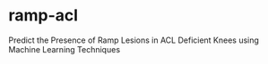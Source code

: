 # ramp-acl
Predict the Presence of  Ramp Lesions in ACL Deficient Knees  using Machine Learning Techniques
